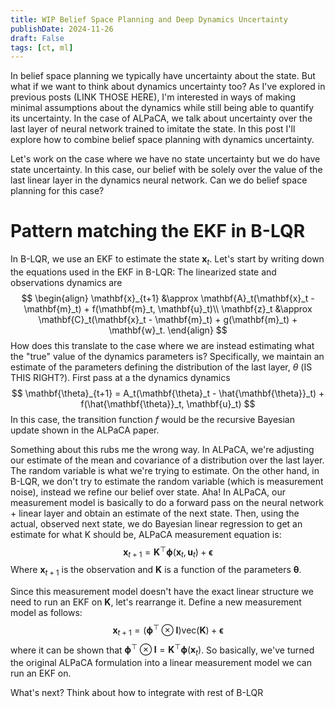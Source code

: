 ```yaml
---
title: WIP Belief Space Planning and Deep Dynamics Uncertainty
publishDate: 2024-11-26
draft: False
tags: [ct, ml]
---
```


In belief space planning we typically have uncertainty about the state.
But what if we want to think about dynamics uncertainty too?
As I've explored in previous posts (LINK THOSE HERE), I'm interested in ways of making minimal assumptions about the dynamics while still being able to quantify its uncertainty.
In the case of ALPaCA, we talk about uncertainty over the last layer of neural network trained to imitate the state. 
In this post I'll explore how to combine belief space planning with dynamics uncertainty. 

Let's work on the case where we have no state uncertainty but we do have state uncertainty. 
In this case, our belief with be solely over the value of the last linear layer in the dynamics neural network. 
Can we do belief space planning for this case? 

# Pattern matching the EKF in B-LQR

In B-LQR, we use an EKF to estimate the state $\mathbf{x}_t$.
Let's start by writing down the equations used in the EKF in B-LQR:
The linearized state and observations dynamics are
$$
\begin{align}
    \mathbf{x}_{t+1} &\approx \mathbf{A}_t(\mathbf{x}_t - \mathbf{m}_t) + f(\mathbf{m}_t, \mathbf{u}_t)\\
    \mathbf{z}_t &\approx \mathbf{C}_t(\mathbf{x}_t - \mathbf{m}_t) + g(\mathbf{m}_t) + \mathbf{w}_t.
\end{align}
$$
How does this translate to the case where we are instead estimating what the "true" value of the dynamics parameters is?
Specifically, we maintain an estimate of the parameters defining the distribution of the last layer, $\theta$ (IS THIS RIGHT?). 
First pass at a the dynamics dynamics 
$$
    \mathbf{\theta}_{t+1} = A_t(\mathbf{\theta}_t - \hat{\mathbf{\theta}}_t) + f(\hat{\mathbf{\theta}}_t, \mathbf{u}_t)
$$
In this case, the transition function $f$ would be the recursive Bayesian update shown in the ALPaCA paper. 

Something about this rubs me the wrong way. 
In ALPaCA, we're adjusting our estimate of the mean and covariance of a distribution over the last layer. 
The random variable is what we're trying to estimate. 
On the other hand, in B-LQR, we don't try to estimate the random variable (which is measurement noise), instead we refine our belief over state. 
Aha! 
In ALPaCA, our measurement model is basically to do a forward pass on the neural network + linear layer and obtain an estimate of the next state.
Then, using the actual, observed next state, we do Bayesian linear regression to get an estimate for what K should be,
ALPaCA measurement equation is:
$$
    \mathbf{x}_{t+1} = \mathbf{K}^\top \mathbf{\phi}(\mathbf{x}_t, \mathbf{u}_t) + \mathbf{\epsilon}
$$
Where $\mathbf{x}_{t+1}$ is the observation and $\mathbf{K}$ is a function of the parameters $\mathbf{\theta}$.

Since this measurement model doesn't have the exact linear structure we need to run an EKF on $\mathbf{K}$, let's rearrange it.
Define a new measurement model as follows: 
$$
    \mathbf{x}_{t+1} =(\mathbf{\phi}^\top \otimes \mathbf{I})\mathrm{vec}(\mathbf{K}) + \mathbf{\epsilon} 
$$
where it can be shown that $\mathbf{\phi}^\top \otimes \mathbf{I} = \mathbf{K}^\top \mathbf{\phi}(\mathbf{x}_t)$.
So basically, we've turned the original ALPaCA formulation into a linear measurement model we can run an EKF on.

What's next? 
Think about how to integrate with rest of B-LQR 